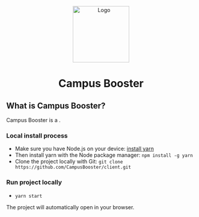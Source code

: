 <p align="center">
  <img src="https://user-images.githubusercontent.com/27915933/174158191-d209ecc6-7466-41aa-87e4-fcf60536dffe.png" alt="Logo" width="150px"/>
  <h1 align="center">Campus Booster</h1>
</p>

## What is Campus Booster?
Campus Booster is a .

### Local install process

- Make sure you have Node.js on your device: [install yarn](https://nodejs.org/en)
- Then install yarn with the Node package manager: `npm install -g yarn`
- Clone the project locally with Git: `git clone https://github.com/CampusBooster/client.git`

### Run project locally

- `yarn start`

The project will automatically open in your browser.
